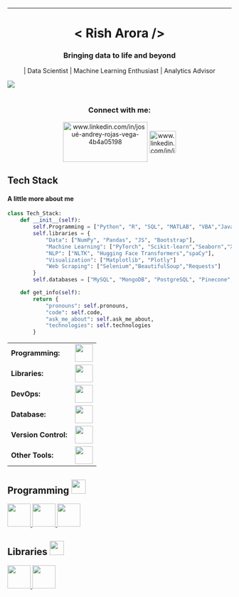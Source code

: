 <hr>
<h1 align="center"> < Rish Arora /> </h1>
<h3 align="center">  Bringing data to life and beyond </h3>
</p>

<div size='20px' align="center"> | Data Scientist | Machine Learning Enthusiast | Analytics Advisor 
</div>

<img src="https://user-images.githubusercontent.com/73097560/115834477-dbab4500-a447-11eb-908a-139a6edaec5c.gif"><br><br>
<!-- CONNECTION -->  
<h3 align="center">Connect with me:</h3>
<p align="center">
  <a href="https://www.linkedin.com/in/r1shabharora/" target="blank"><img align="center" src="https://www.logo.wine/a/logo/LinkedIn/LinkedIn-Logo.wine.svg" alt="www.linkedin.com/in/josué-andrey-rojas-vega-4b4a05198" height="90" width="190" /></a>
  <a href="mailto:r1shabharora@outlook.com" target="blank"><img align="center" src="https://upload.wikimedia.org/wikipedia/commons/4/4e/Mail_%28iOS%29.svg" alt="www.linkedin.com/in/josué-andrey-rojas-vega-4b4a05198" height="50" width="60" /></a>
</p>

<h2>  Tech Stack </h2>

#### A little more about me
```Python
class Tech_Stack:
    def __init__(self):
        self.Programming = ["Python", "R", "SQL", "MATLAB", "VBA","JavaScript"]
        self.libraries = {
            "Data": ["NumPy", "Pandas", "JS", "Bootstrap"],
            "Machine Learning": ["PyTorch", "Scikit-learn","Seaborn","XGBoost"],
            "NLP": ["NLTK", "Hugging Face Transformers","spaCy"],
            "Visualization": ["Matplotlib", "Plotly"]
            "Web Scraping": ["Selenium","BeautifulSoup","Requests"]
        }
        self.databases = ["MySQL", "MongoDB", "PostgreSQL", "Pinecone","Neo4j"]

    def get_info(self):
        return {
            "pronouns": self.pronouns,
            "code": self.code,
            "ask_me_about": self.ask_me_about,
            "technologies": self.technologies
        }
```


<table>
    <tr>
        <td style="font-weight: bold; padding-right: 10px; vertical-align: center; border: none;">Programming:</td>
        <td><img height="40" src="https://skillicons.dev/icons?i=python,r,matlab,javascript"/></td>
    </tr>
    <tr>
        <td style="font-weight: bold; padding-right: 10px; vertical-align: center;">Libraries:</td>
        <td><img height="40" src="https://skillicons.dev/icons?i=pytorch,opencv"/></td>
    </tr>
    <tr>
        <td style="font-weight: bold; padding-right: 10px; vertical-align: center; border: none;">DevOps:</td>
        <td><img height="40" src="https://skillicons.dev/icons?i=aws,azure,gcp,docker,jenkins,githubactions"/></td>
    </tr>
    <tr>
        <td style="font-weight: bold; padding-right: 10px; vertical-align: center; border: none;">Database:</td>
        <td><img height="40" src="https://skillicons.dev/icons?i=mysql,postgresql,graphql,pinecone,mongodb,redis,elasticsearch"/></td>
    </tr>
    <tr>
        <td style="font-weight: bold; padding-right: 10px; vertical-align: center; border: none;">Version Control:</td>
        <td><img height="40" src="https://skillicons.dev/icons?i=github,gitlab"/></td>
    </tr>
    <tr>
        <td style="font-weight: bold; padding-right: 10px; vertical-align: center; border: none;">Other Tools:</td>
        <td><img height="40" src="https://skillicons.dev/icons?i=rabbitmq,grafana"/></td>
    </tr>
</table>


<h2> Programming <img src = "https://media2.giphy.com/media/QssGEmpkyEOhBCb7e1/giphy.gif?cid=ecf05e47a0n3gi1bfqntqmob8g9aid1oyj2wr3ds3mg700bl&rid=giphy.gif" width = 32px> </h2>
<a href= https://github.com/r1shabharora?tab=repositories&q=&type=&language=python&sort= > <img width ='52px' src ='https://raw.githubusercontent.com/rahulbanerjee26/githubAboutMeGenerator/main/icons/python.svg'> </a>
<a href= https://github.com/r1shabharora?tab=repositories&q=&type=&language=R&sort= > <img width ='52px' src ='https://upload.wikimedia.org/wikipedia/commons/1/1b/R_logo.svg'> </a>
<a href= https://github.com/r1shabharora?tab=repositories&q=&type=&language=javascript&sort= > <img width ='52px' src ='https://raw.githubusercontent.com/rahulbanerjee26/githubAboutMeGenerator/main/icons/javascript.svg'> </a>



<h2> Libraries <img src = "https://media2.giphy.com/media/QssGEmpkyEOhBCb7e1/giphy.gif?cid=ecf05e47a0n3gi1bfqntqmob8g9aid1oyj2wr3ds3mg700bl&rid=giphy.gif" width = 32px> </h2>
<a href= https://github.com/r1shabharora?tab=repositories&q=&type=&language=pytorch&sort= > <img width ='52px' src ='https://raw.githubusercontent.com/rahulbanerjee26/githubAboutMeGenerator/main/icons/pytorch.svg'> </a>
<a href= https://github.com/r1shabharora?tab=repositories&q=&type=&language=scikit&sort= > <img width ='52px' src ='https://raw.githubusercontent.com/rahulbanerjee26/githubAboutMeGenerator/main/icons/scikit.svg'> </a>
